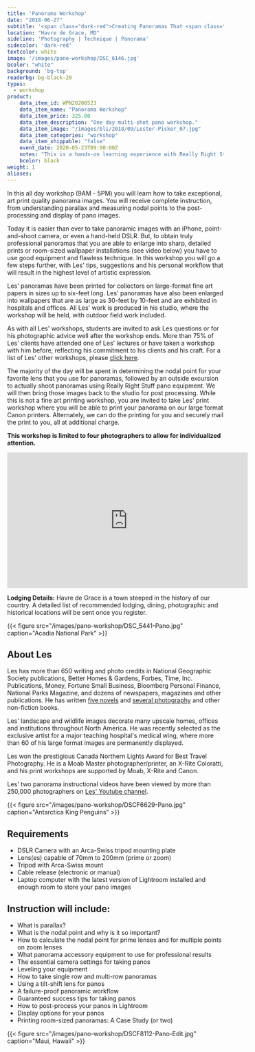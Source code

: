 ```yaml
---
title: 'Panorama Workshop'
date: "2018-06-27"
subtitle: '<span class="dark-red">Creating Panoramas That <span class="fw7">Rock</span></span>'
location: "Havre de Grace, MD"
sideline: 'Photography | Technique | Panorama'
sidecolor: 'dark-red'
textcolor: white
image: '/images/pano-workshop/DSC_6146.jpg'
bcolor: "white"
background: 'bg-top'
readerbg: bg-black-20
types:
  - workshop
product:
    data_item_id: WPN20200523
    data_item_name: "Panorama Workshop"
    data_item_price: 325.00
    data_item_description: "One day multi-shot pano workshop."
    data_item_image: "/images/bli/2018/09/Lester-Picker_07.jpg"
    data_item_categories: "workshop"
    data_item_shippable: "false"
    event_date: 2020-05-23T09:00:00Z
    notes: "This is a hands-on learning experience with Really Right Stuff equipment that will be on loan at the workshop."
    bcolor: black
weight: 1
aliases:
---
```

In this all day workshop (9AM - 5PM) you will learn how to take exceptional, art print quality panorama images. You will receive complete instruction, from understanding parallax and measuring nodal points to the post-processing and display of pano images. 

Today it is easier than ever to take panoramic images with an iPhone, point-and-shoot camera, or even a hand-held DSLR. But, to obtain truly professional panoramas that you are able to enlarge into sharp, detailed prints or room-sized wallpaper installations (see video below) you have to use good equipment and flawless technique. In this workshop you will go a few steps further, with Les' tips, suggestions and his personal workflow that will result in the highest level of artistic expression. 

Les' panoramas have been printed for collectors on large-format fine art papers in sizes up to six-feet long. Les' panoramas have also been enlarged into wallpapers that are as large as 30-feet by 10-feet and are exhibited in hospitals and offices. All Les' work is produced in his studio, where the workshop will be held, with outdoor field work included.  

As with all Les' workshops, students are invited to ask Les questions or for his photographic advice well after the workshop ends. More than 75% of Les' clients have attended one of Les' lectures or have taken a workshop with him before, reflecting his commitment to his clients and his craft. For a list of Les' other workshops, please [click here](https://lesterpickerphoto.com/types/workshop/). 

The majority of the day will be spent in determining the nodal point for your favorite lens that you use for panoramas, followed by an outside excursion to actually shoot panoramas using Really Right Stuff pano equipment. We will then bring those images back to the studio for post processing. While this is not a fine art printing workshop, you are invited to take Les' print workshop where you will be able to print your panorama on our large format Canon printers. Alternately, we can do the printing for you and securely mail the print to you, all at additional charge. 

**This workshop is limited to four photographers to allow for individualized attention.**

<div class="video-responsive mb4">
<iframe width="560" height="315" src="https://www.youtube.com/embed/YE4Yd_1XDWM" frameborder="0" allow="accelerometer; autoplay; encrypted-media; gyroscope; picture-in-picture" allowfullscreen></iframe>
</div>

**Lodging Details:**	Havre de Grace is a town steeped in the history of our country. A detailed list of recommended lodging, dining, photographic and historical locations will be sent once you register. 

{{< figure src="/images/pano-workshop/DSC_5441-Pano.jpg" caption="Acadia National Park" >}}

## About Les

Les has more than 650 writing and photo credits in National Geographic Society publications, Better Homes & Gardens, Forbes, Time, Inc. Publications, Money, Fortune Small Business, Bloomberg Personal Finance, National Parks Magazine, and dozens of newspapers, magazines and other publications. He has written [five novels](https://www.amazon.com/Lester-Picker/e/B009E6U9R0/ref=sr_tc_2_0?qid=1357444582&sr=1-2-ent) and [several photography](/types/ebook/) and other non-fiction books. 

Les' landscape and wildlife images decorate many upscale homes, offices and institutions throughout North America. He was recently selected as the exclusive artist for a major teaching hospital's medical wing, where more than 60 of his large format images are permanently displayed. 

Les won the prestigious Canada Northern Lights Award for Best Travel Photography. He is a Moab Master photographer/printer, an X-Rite Coloratti, and his print workshops are supported by Moab, X-Rite and Canon. 

Les' two panorama instructional videos have been viewed by more than 250,000 photographers on [Les' Youtube channel](https://www.youtube.com/channel/UCq6TJZjUFp877PkgeJkETew?view_as=subscriber). 

{{< figure src="/images/pano-workshop/DSCF6629-Pano.jpg" caption="Antarctica King Penguins" >}}

## Requirements

- DSLR Camera with an Arca-Swiss tripod mounting plate
- Lens(es) capable of 70mm to 200mm (prime or zoom)
- Tripod with Arca-Swiss mount
- Cable release (electronic or manual)
- Laptop computer with the latest version of Lightroom installed and enough room to store your pano images

## Instruction will include:

- What is parallax? 
- What is the nodal point and why is it so important?
- How to calculate the nodal point for prime lenses and for multiple points on zoom lenses
- What panorama accessory equipment to use for professional results
- The essential camera settings for taking panos
- Leveling your equipment
- How to take single row and multi-row panoramas
- Using a tilt-shift lens for panos
- A failure-proof panoramic workflow 
- Guaranteed success tips for taking panos 
- How to post-process your panos in Lightroom
- Display options for your panos
- Printing room-sized panoramas: A Case Study (or two)

{{< figure src="/images/pano-workshop/DSCF8112-Pano-Edit.jpg" caption="Maui, Hawaii" >}}

